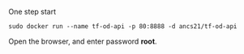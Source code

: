 One step start

```
sudo docker run --name tf-od-api -p 80:8888 -d ancs21/tf-od-api
```

Open the browser, and enter password **root**.




